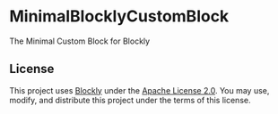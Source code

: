 # MinimalBlocklyCustomBlock
The Minimal Custom Block for Blockly

## License

This project uses [Blockly](https://developers.google.com/blockly) under the [Apache License 2.0](https://www.apache.org/licenses/LICENSE-2.0). You may use, modify, and distribute this project under the terms of this license.
